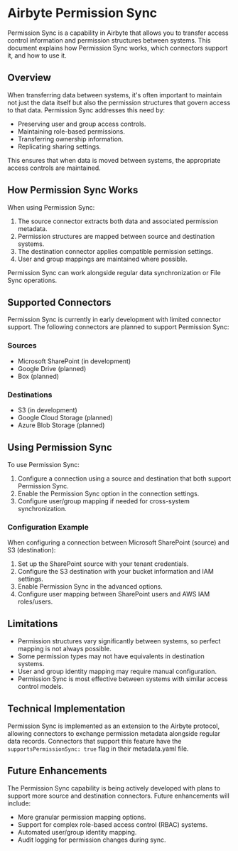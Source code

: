 # Airbyte Permission Sync

Permission Sync is a capability in Airbyte that allows you to transfer access control information and permission structures between systems. This document explains how Permission Sync works, which connectors support it, and how to use it.

## Overview

When transferring data between systems, it's often important to maintain not just the data itself but also the permission structures that govern access to that data. Permission Sync addresses this need by:

- Preserving user and group access controls.
- Maintaining role-based permissions.
- Transferring ownership information.
- Replicating sharing settings.

This ensures that when data is moved between systems, the appropriate access controls are maintained.

## How Permission Sync Works

When using Permission Sync:

1. The source connector extracts both data and associated permission metadata.
2. Permission structures are mapped between source and destination systems.
3. The destination connector applies compatible permission settings.
4. User and group mappings are maintained where possible.

Permission Sync can work alongside regular data synchronization or File Sync operations.

## Supported Connectors

Permission Sync is currently in early development with limited connector support. The following connectors are planned to support Permission Sync:

### Sources

- Microsoft SharePoint (in development)
- Google Drive (planned)
- Box (planned)

### Destinations

- S3 (in development)
- Google Cloud Storage (planned)
- Azure Blob Storage (planned)

## Using Permission Sync

To use Permission Sync:

1. Configure a connection using a source and destination that both support Permission Sync.
2. Enable the Permission Sync option in the connection settings.
3. Configure user/group mapping if needed for cross-system synchronization.

### Configuration Example

When configuring a connection between Microsoft SharePoint (source) and S3 (destination):

1. Set up the SharePoint source with your tenant credentials.
2. Configure the S3 destination with your bucket information and IAM settings.
3. Enable Permission Sync in the advanced options.
4. Configure user mapping between SharePoint users and AWS IAM roles/users.

## Limitations

- Permission structures vary significantly between systems, so perfect mapping is not always possible.
- Some permission types may not have equivalents in destination systems.
- User and group identity mapping may require manual configuration.
- Permission Sync is most effective between systems with similar access control models.

## Technical Implementation

Permission Sync is implemented as an extension to the Airbyte protocol, allowing connectors to exchange permission metadata alongside regular data records. Connectors that support this feature have the `supportsPermissionSync: true` flag in their metadata.yaml file.

## Future Enhancements

The Permission Sync capability is being actively developed with plans to support more source and destination connectors. Future enhancements will include:

- More granular permission mapping options.
- Support for complex role-based access control (RBAC) systems.
- Automated user/group identity mapping.
- Audit logging for permission changes during sync.
